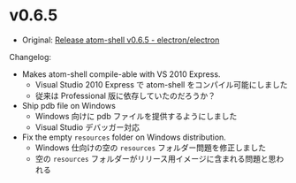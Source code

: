 # v0.6.5

* Original: [Release atom-shell v0.6.5 - electron/electron](https://github.com/electron/electron/releases/tag/v0.6.5)

Changelog:

* Makes atom-shell compile-able with VS 2010 Express.
  * Visual Studio 2010 Express で atom-shell をコンパイル可能にしました
  * 従来は Professional 版に依存していたのだろうか？
* Ship pdb file on Windows
  * Windows 向けに pdb ファイルを提供するようにしました
  * Visual Studio デバッガー対応
* Fix the empty `resources` folder on Windows distribution.
  * Windows 仕向けの空の `resources` フォルダー問題を修正しました
  * 空の `resources` フォルダーがリリース用イメージに含まれる問題と思われる
